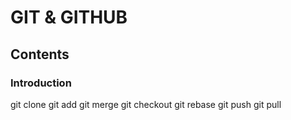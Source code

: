 # GIT & GITHUB 
## Contents
### Introduction
git clone
git add
git merge 
git checkout
git rebase
git push
git pull